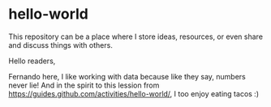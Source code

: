 # hello-world
This repository can be a place where I store ideas, resources, or even share and discuss things with others.

Hello readers,

Fernando here, I like working with data because like they say, numbers never lie! And in the spirit to this lession from https://guides.github.com/activities/hello-world/, I too enjoy eating tacos :)
